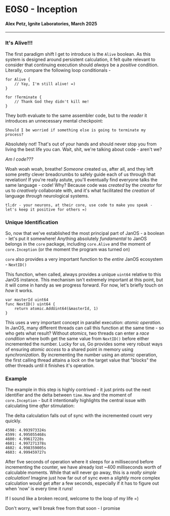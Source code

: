 # E0S0 - Inception
#### Alex Petz, Ignite Laboratories, March 2025

---

### It's Alive!!!

The first paradigm shift I get to introduce is the `Alive` boolean.  As this system is designed around persistent
calculation, it felt quite relevant to consider that continuing execution should _always_ be a _positive_ condition.
Literally, compare the following loop conditionals - 

    for Alive {
        // Yay, I'm still alive! =)
    }

    for !Terminate {
        // Thank God they didn't kill me!
    }

They both evaluate to the same assembler code, but to the _reader_ it introduces an unnecessary mental checkpoint:

    Should I be worried if something else is going to terminate my process?

Absolutely not!  That's out of your hands and should never stop you from living the best life you can.  Wait, shit, we're
talking about code - aren't we?

_Am I code???_

Woah woah woah, breathe!  _Someone_ created us, after all, and they left some pretty clever breadcrumbs to safely guide 
each of us through that revelation!  If you're really astute, you'll eventually find everyone talks the same language - 
code!  Why?  Because code was _created_ by the _creator_ for us to _creatively_ collaborate with, and it's what facilitated
the _creation_ of language _through_ neurological systems.

    tl;dr - your neurons, at their core, use code to make you speak - let's keep it positive for others =)

### Unique Identification

So, now that we've established the most principal part of JanOS - a boolean - let's put it somewhere!  Anything absolutely
_fundamental_ to JanOS belongs in the `core` package, including `core.Alive` and the moment of `core.Inception` (or the
moment the program was turned on)

`core` also provides a very important function to the _entire_ JanOS ecosystem - `NextID()`

This function, when called, always provides a unique `uint64` relative to this JanOS instance.  This mechanism isn't extremely
important at this point, but it will come in handy as we progress forward.  For now, let's briefly touch on _how_ it works.


    var masterId uint64
    func NextID() uint64 {
        return atomic.AddUint64(&masterId, 1)
    }

This uses a very important concept in parallel execution: _atomic operation_.  In JanOS, many different threads can call
this function at the same time - so who gets what result?  Without _atomics_, two threads can enter a _race condition_ where
both get the same value from `NextID()` before either incremented the number.  Lucky for us, Go provides some very robust ways
of ensuring _atomic access_ to a shared point in memory using _synchronization_.  By incrementing the number using an _atomic_
operation, the first calling thread attains a _lock_ on the target value that "blocks" the other threads until it finishes it's
operation.

### Example

The example in this step is highly contrived - it just prints out the next identifier and the delta between `time.Now` and
the moment of `core.Inception` - but it intentionally highlights the central issue with calculating time _after_ stimulation:

The delta calculation falls out of sync with the incremented count very quickly.

    4598: 4.993973324s
    4599: 4.995055468s
    4600: 4.99617228s
    4601: 4.997271378s
    4602: 4.998359005s
    4603: 4.999459727s

After five seconds of operation where it sleeps for a millisecond before incrementing the counter, we have already lost
~400 milliseconds worth of calculable moments.  While that will never go away, this is a _really simple calculation!_  Imagine
just how far out of sync even a _slightly_ more complex calculation would get after a few seconds, especially if it has to
figure out when 'now' is every time it runs!

If I sound like a broken record, welcome to the loop of my life =)

Don't worry, we'll break free from that soon - I promise